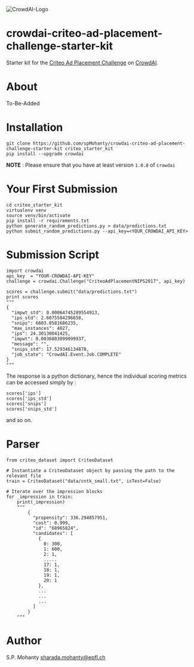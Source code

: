 ![CrowdAI-Logo](https://github.com/crowdAI/crowdai/raw/master/app/assets/images/misc/crowdai-logo-smile.svg?sanitize=true)
# crowdai-criteo-ad-placement-challenge-starter-kit

Starter kit for the [Criteo Ad Placement Challenge](https://www.crowdai.org/challenges/nips-17-workshop-criteo-ad-placement-challenge) on [CrowdAI](https://www.crowdai.org/).

# About
To-Be-Added

# Installation

```
git clone https://github.com/spMohanty/crowdai-criteo-ad-placement-challenge-starter-kit criteo_starter_kit
pip install --upgrade crowdai
```

**NOTE** : Please ensure that you have at least version `1.0.8` of `crowdai`

# Your First Submission
```
cd criteo_starter_kit
virtualenv venv
source venv/bin/activate
pip install -r requirements.txt
python generate_random_predictions.py > data/predictions.txt
python submit_random_predictions.py --api_key=<YOUR_CROWDAI_API_KEY>
```
# Submission Script
```
import crowdai
api_key  = "YOUR-CROWDAI-API-KEY"
challenge = crowdai.Challenge("CriteoAdPlacementNIPS2017", api_key)

scores = challenge.submit("data/predictions.txt")
print scores
"""
{
  "impwt_std": 0.00064745289554913,
  "ips_std": 2.6075584296658,
  "snips": 6603.0581686235,
  "max_instances": 4027,
  "ips": 24.30130041425,
  "impwt": 0.0036803099099937,
  "message": "",
  "snips_std": 17.529346134878,
  "job_state": "CrowdAI.Event.Job.COMPLETE"
}
"""
```
The response is a python dictionary, hence the individual scoring metrics can be accessed simply by :

```
scores['ips']
scores['ips_std']
scores['snips']
scores['snips_std']
```
and so on.

# Parser

```
from criteo_dataset import CriteoDataset

# Instantiate a CriteoDataset object by passing the path to the relevant file
train = CriteoDataset("data/cntk_small.txt", isTest=False)

# Iterate over the impression blocks
for _impression in train:
    print(_impression)
    """
        {
          "propensity": 336.294857951,
          "cost": 0.999,
          "id": "68965824",
          "candidates": [
            {
              0: 300,
              1: 600,
              2: 1,
              .....
              17: 1,
              18: 1,
              19: 1,
              20: 1
            },
            ...
            ...
            ...
          ]
        }
    """
```

#  Author
S.P. Mohanty <sharada.mohanty@epfl.ch>
